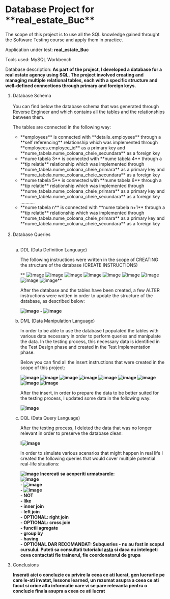 <h1>Database Project for **real_estate_Buc**</h1>

The scope of this project is to use all the SQL knowledge gained throught the Software Testing course and apply them in practice.

Application under test: **real_estate_Buc**

Tools used: MySQL Workbench

Database description: **As part of the project, I developed a database for a real estate agency using SQL. The project involved creating and managing multiple relational tables, each with a specific structure and well-defined connections through primary and foreign keys.**

<ol>
<li>Database Schema </li>
<br>
You can find below the database schema that was generated through Reverse Engineer and which contains all the tables and the relationships between them.

The tables are connected in the following way:

<ul>
  <li> **employees**  is connected with **details_employees** through a **self referencing** relationship which was implemented through **employees.employee_id** as a primary key and **nume_tabela.nume_coloana_cheie_secundara** as a foreign key</li>
  <li> **nume tabela 3**  is connected with **nume tabela 4** through a **tip relatie** relationship which was implemented through **nume_tabela.nume_coloana_cheie_primara** as a primary key and **nume_tabela.nume_coloana_cheie_secundara** as a foreign key</li>
  <li> **nume tabela 5**  is connected with **nume tabela 6** through a **tip relatie** relationship which was implemented through **nume_tabela.nume_coloana_cheie_primara** as a primary key and **nume_tabela.nume_coloana_cheie_secundara** as a foreign key</li>
  ...........
  <li> **nume tabela n**  is connected with **nume tabela n+1** through a **tip relatie** relationship which was implemented through **nume_tabela.nume_coloana_cheie_primara** as a primary key and **nume_tabela.nume_coloana_cheie_secundara** as a foreign key</li>
</ul><br>

<li>Database Queries</li><br>

<ol type="a">
  <li>DDL (Data Definition Language)</li>

  The following instructions were written in the scope of CREATING the structure of the database (CREATE INSTRUCTIONS)

  ** ![image](https://github.com/DeliaNP/MySQL_real_estate_Buc/assets/167696115/b3f25554-3fe1-486d-9974-3a027e49c166) ![image](https://github.com/DeliaNP/MySQL_real_estate_Buc/assets/167696115/fc852d40-7ed4-4397-aeab-d8e075f53168) ![image](https://github.com/DeliaNP/MySQL_real_estate_Buc/assets/167696115/d8f96c16-f63b-4a5d-8173-6745b0323837)  ![image](https://github.com/DeliaNP/MySQL_real_estate_Buc/assets/167696115/c4172d63-af9c-4e6f-a174-7e56503ecc8e)  ![image](https://github.com/DeliaNP/MySQL_real_estate_Buc/assets/167696115/f946f45f-435d-4af7-9f24-9677133540a2)  ![image](https://github.com/DeliaNP/MySQL_real_estate_Buc/assets/167696115/1eeb698e-3829-4404-9fba-0639ac5bb848) ![image](https://github.com/DeliaNP/MySQL_real_estate_Buc/assets/167696115/fbfa1c49-964e-442c-9243-417fbb044967) ![image](https://github.com/DeliaNP/MySQL_real_estate_Buc/assets/167696115/7bb5996e-71ca-4e52-a9b1-299987108b0b) ![image](https://github.com/DeliaNP/MySQL_real_estate_Buc/assets/167696115/3d5910f3-1bf3-4112-a2f6-110c7628f9eb)**
  
  After the database and the tables have been created, a few ALTER instructions were written in order to update the structure of the database, as described below:

  **![image](https://github.com/DeliaNP/MySQL_real_estate_Buc/assets/167696115/e5b940d6-55ad-4edb-9350-5d0587f42f93)**
 **- ![image](https://github.com/DeliaNP/MySQL_real_estate_Buc/assets/167696115/42399fc2-c3ff-439c-815c-84a04f2c7bf6)**
 
  <li>DML (Data Manipulation Language)</li>

  In order to be able to use the database I populated the tables with various data necessary in order to perform queries and manipulate the data. 
  In the testing process, this necessary data is identified in the Test Design phase and created in the Test Implementation phase. 

  Below you can find all the insert instructions that were created in the scope of this project:

  **![image](https://github.com/DeliaNP/MySQL_real_estate_Buc/assets/167696115/7db0485e-0178-4734-9118-7ce19683d083) ![image](https://github.com/DeliaNP/MySQL_real_estate_Buc/assets/167696115/1731d4db-6c8a-4247-b1b2-2baf2d6cf906)  ![image](https://github.com/DeliaNP/MySQL_real_estate_Buc/assets/167696115/4446f8b3-f031-486c-a81d-33d38a579ec5) ![image](https://github.com/DeliaNP/MySQL_real_estate_Buc/assets/167696115/7b88dbda-db92-4f5b-8ba9-e0cd49c125ae)  ![image](https://github.com/DeliaNP/MySQL_real_estate_Buc/assets/167696115/7d4f97ce-a10d-4b1a-b70a-910cddf009ee)  ![image](https://github.com/DeliaNP/MySQL_real_estate_Buc/assets/167696115/3d9f3745-c32a-4a1e-b44a-b2932901aaa1) ![image](https://github.com/DeliaNP/MySQL_real_estate_Buc/assets/167696115/1d558497-cc94-4883-b181-e9ffd838e1ca) ![image](https://github.com/DeliaNP/MySQL_real_estate_Buc/assets/167696115/a5224503-02ad-43f0-a2fa-ff6e1a59e1a8) ![image](https://github.com/DeliaNP/MySQL_real_estate_Buc/assets/167696115/1edbaf19-99be-4c96-ba9e-a052daaad46c)**

  After the insert, in order to prepare the data to be better suited for the testing process, I updated some data in the following way:

  **![image](https://github.com/DeliaNP/MySQL_real_estate_Buc/assets/167696115/fd22dcec-d61d-4193-b080-337047a4fd99)**


  <li>DQL (Data Query Language)</li> 

After the testing process, I deleted the data that was no longer relevant in order to preserve the database clean: 

**I![image](https://github.com/DeliaNP/MySQL_real_estate_Buc/assets/167696115/2a63c5b4-fa4a-4e6b-9bf0-38056f4c16d6)**

In order to simulate various scenarios that might happen in real life I created the following queries that would cover multiple potential real-life situations:

**![image](https://github.com/DeliaNP/MySQL_real_estate_Buc/assets/167696115/8d201d0d-09a9-4ad3-9f6e-32f4b0b8dc8a)**
**Incercati sa acoperiti urmatoarele:**<br>
**![image](https://github.com/DeliaNP/MySQL_real_estate_Buc/assets/167696115/865403bc-ebcf-4eb4-a39f-55e027632f12)**<br>
**- ![image](https://github.com/DeliaNP/MySQL_real_estate_Buc/assets/167696115/b656dd43-0e33-419f-a459-40217a9e6a5f)**<br>
**- ![image](https://github.com/DeliaNP/MySQL_real_estate_Buc/assets/167696115/548edd32-b379-49b7-b627-dd9db44e1f54)**<br>
**- NOT**<br>
**- like**<br>
**- inner join**<br>
**- left join**<br>
**- OPTIONAL: right join**<br>
**- OPTIONAL: cross join**<br>
**- functii agregate**<br>
**- group by**<br>
**- having**<br>
**- OPTIONAL DAR RECOMANDAT: Subqueries - nu au fost in scopul cursului. Puteti sa consultati tutorialul [asta](https://www.techonthenet.com/mysql/subqueries.php) si daca nu intelegeti ceva contactati fie trainerul, fie coordonatorul de grupa**<br>

</ol>

<li>Conclusions</li>

**Inserati aici o concluzie cu privire la ceea ce ati lucrat, gen lucrurile pe care le-ati invatat, lessons learned, un rezumat asupra a ceea ce ati facut si orice alta informatie care vi se pare relevanta pentru o concluzie finala asupra a ceea ce ati lucrat**

</ol>
